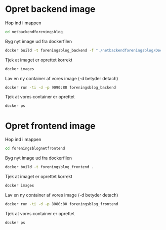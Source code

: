 # Opret backend image

Hop ind i mappen
```bash
cd netbackendforeningsblog
```
Byg nyt image ud fra dockerfilen
```bash
docker build -t foreningsblog_backend -f "./netbackendforeningsblog/Dockerfile" .
```
Tjek at imaget er oprettet korrekt

```bash
docker images
```

Lav en ny container af vores image (-d betyder detach)
```bash
docker run -ti -d -p 9090:80 foreningsblog_backend
```

Tjek at vores container er oprettet
```bash
docker ps
```

# Opret frontend image

Hop ind i mappen
```bash
cd foreningsblognetfrontend
```
Byg nyt image ud fra dockerfilen
```bash
docker build -t foreningsblog_frontend .
```
Tjek at imaget er oprettet korrekt

```bash
docker images
```

Lav en ny container af vores image (-d betyder detach)
```bash
docker run -ti -d -p 8080:80 foreningsblog_frontend
```

Tjek at vores container er oprettet
```bash
docker ps
```